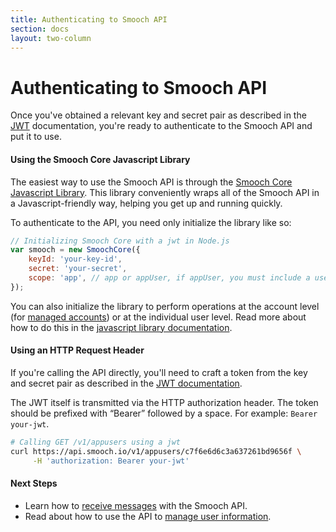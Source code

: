 ```yaml
---
title: Authenticating to Smooch API
section: docs
layout: two-column
---
```


# Authenticating to Smooch API

Once you've obtained a relevant key and secret pair as described in the [JWT](/docs/jwt) documentation, you're ready to authenticate to the Smooch API and put it to use.

#### Using the Smooch Core Javascript Library

The easiest way to use the Smooch API is through the [Smooch Core Javascript Library](https://www.npmjs.com/package/smooch-core). This library conveniently wraps all of the Smooch API in a Javascript-friendly way, helping you get up and running quickly.

To authenticate to the API, you need only initialize the library like so:

```javascript
// Initializing Smooch Core with a jwt in Node.js
var smooch = new SmoochCore({
    keyId: 'your-key-id',
    secret: 'your-secret',
    scope: 'app', // app or appUser, if appUser, you must include a userId parameter
});
```

You can also initialize the library to perform operations at the account level (for [managed accounts](/docs/intro-to-managed-accounts/)) or at the individual user level. Read more about how to do this in the [javascript library documentation](https://github.com/smooch/smooch-core-js).

#### Using an HTTP Request Header

If you're calling the API directly, you'll need to craft a token from the key and secret pair as described in the [JWT documentation](/docs/jwt).

The JWT itself is transmitted via the HTTP authorization header. The token should be prefixed with “Bearer” followed by a space. For example: `Bearer your-jwt`.

```bash
# Calling GET /v1/appusers using a jwt
curl https://api.smooch.io/v1/appusers/c7f6e6d6c3a637261bd9656f \
     -H 'authorization: Bearer your-jwt'
```

#### Next Steps

 * Learn how to [receive messages](/docs/receiving-messages) with the Smooch API.
 * Read about how to use the API to [manage user information](/docs/managing-user-information).
